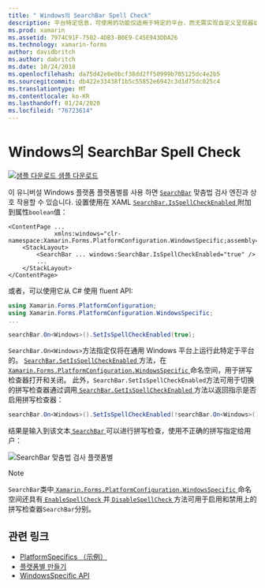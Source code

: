 ```yaml
---
title: " Windows의 SearchBar Spell Check"
description: 平台特定信息，可使用的功能仅适用于特定的平台，而无需实现自定义呈现器或效果。 이 문서에서는 SearchBar가 맞춤법 검사 엔진과 상호 작용할 수 있도록 하는 Windows 플랫폼 관련 기능을 사용 하는 방법을 설명 합니다.
ms.prod: xamarin
ms.assetid: 7974C91F-7502-4DB3-B0E9-C45E943DDA26
ms.technology: xamarin-forms
author: davidbritch
ms.author: dabritch
ms.date: 10/24/2018
ms.openlocfilehash: da75d42e0e0bcf38dd2ff50999b705125dc4e2b5
ms.sourcegitcommit: db422e33438f1b5c55852e6942c3d1d75dc025c4
ms.translationtype: MT
ms.contentlocale: ko-KR
ms.lasthandoff: 01/24/2020
ms.locfileid: "76723614"
---
```

# <a name="searchbar-spell-check-on-windows"></a>Windows의 SearchBar Spell Check

[![샘플 다운로드](~/media/shared/download.png) 샘플 다운로드](https://docs.microsoft.com/samples/xamarin/xamarin-forms-samples/userinterface-platformspecifics)

이 유니버설 Windows 플랫폼 플랫폼별를 사용 하면 [`SearchBar`](xref:Xamarin.Forms.SearchBar) 맞춤법 검사 엔진과 상호 작용할 수 있습니다. 设置使用在 XAML [ `SearchBar.IsSpellCheckEnabled` ](xref:Xamarin.Forms.PlatformConfiguration.WindowsSpecific.SearchBar.IsSpellCheckEnabledProperty)附加到属性`boolean`值：

```xaml
<ContentPage ...
             xmlns:windows="clr-namespace:Xamarin.Forms.PlatformConfiguration.WindowsSpecific;assembly=Xamarin.Forms.Core">
    <StackLayout>
        <SearchBar ... windows:SearchBar.IsSpellCheckEnabled="true" />
        ...
    </StackLayout>
</ContentPage>
```

或者，可以使用它从 C# 使用 fluent API:

```csharp
using Xamarin.Forms.PlatformConfiguration;
using Xamarin.Forms.PlatformConfiguration.WindowsSpecific;
...

searchBar.On<Windows>().SetIsSpellCheckEnabled(true);
```

`SearchBar.On<Windows>`方法指定仅将在通用 Windows 平台上运行此特定于平台的。 [ `SearchBar.SetIsSpellCheckEnabled` ](xref:Xamarin.Forms.PlatformConfiguration.WindowsSpecific.SearchBar.SetIsSpellCheckEnabled(Xamarin.Forms.IPlatformElementConfiguration{Xamarin.Forms.PlatformConfiguration.Windows,Xamarin.Forms.SearchBar},System.Boolean))方法，在[ `Xamarin.Forms.PlatformConfiguration.WindowsSpecific` ](xref:Xamarin.Forms.PlatformConfiguration.WindowsSpecific)命名空间，用于拼写检查器打开和关闭。 此外，`SearchBar.SetIsSpellCheckEnabled`方法可用于切换的拼写检查器通过调用[ `SearchBar.GetIsSpellCheckEnabled` ](xref:Xamarin.Forms.PlatformConfiguration.WindowsSpecific.SearchBar.GetIsSpellCheckEnabled(Xamarin.Forms.IPlatformElementConfiguration{Xamarin.Forms.PlatformConfiguration.Windows,Xamarin.Forms.SearchBar}))方法以返回指示是否启用拼写检查器：

```csharp
searchBar.On<Windows>().SetIsSpellCheckEnabled(!searchBar.On<Windows>().GetIsSpellCheckEnabled());
```

结果是输入到该文本[ `SearchBar` ](xref:Xamarin.Forms.SearchBar)可以进行拼写检查，使用不正确的拼写指定给用户：

![SearchBar 맞춤법 검사 플랫폼별](searchbar-spell-check-images/searchbar-spellcheck.png "SearchBar 맞춤법 검사 플랫폼별")

> [!NOTE]
> `SearchBar`类中[ `Xamarin.Forms.PlatformConfiguration.WindowsSpecific` ](xref:Xamarin.Forms.PlatformConfiguration.WindowsSpecific)命名空间还具有[ `EnableSpellCheck` ](xref:Xamarin.Forms.PlatformConfiguration.WindowsSpecific.SearchBar.EnableSpellCheck*)并[ `DisableSpellCheck` ](xref:Xamarin.Forms.PlatformConfiguration.WindowsSpecific.SearchBar.DisableSpellCheck*)方法可用于启用和禁用上的拼写检查器`SearchBar`分别。

## <a name="related-links"></a>관련 링크

- [PlatformSpecifics （示例）](https://docs.microsoft.com/samples/xamarin/xamarin-forms-samples/userinterface-platformspecifics)
- [플랫폼별 만들기](~/xamarin-forms/platform/platform-specifics/index.md#creating-platform-specifics)
- [WindowsSpecific API](xref:Xamarin.Forms.PlatformConfiguration.WindowsSpecific)

